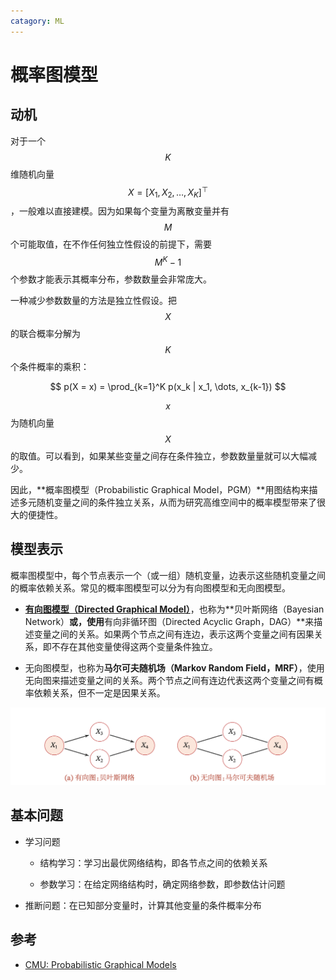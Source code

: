 ```yaml
---
catagory: ML
---
```


# 概率图模型

## 动机

对于一个 $$K$$ 维随机向量 $$X = [X_1, X_2, \dots, X_K]^{\top}$$，一般难以直接建模。因为如果每个变量为离散变量并有 $$M$$ 个可能取值，在不作任何独立性假设的前提下，需要 $$M^K -1$$ 个参数才能表示其概率分布，参数数量会非常庞大。

一种减少参数数量的方法是独立性假设。把 $$X$$ 的联合概率分解为 $$K$$ 个条件概率的乘积：

$$
p(X = x) = \prod_{k=1}^K p(x_k | x_1, \dots, x_{k-1})
$$

$$x$$ 为随机向量 $$X$$ 的取值。可以看到，如果某些变量之间存在条件独立，参数数量量就可以大幅减少。

因此，**概率图模型（Probabilistic Graphical Model，PGM）**用图结构来描述多元随机变量之间的条件独立关系，从而为研究高维空间中的概率模型带来了很大的便捷性。


## 模型表示

概率图模型中，每个节点表示一个（或一组）随机变量，边表示这些随机变量之间的概率依赖关系。常见的概率图模型可以分为有向图模型和无向图模型。

- [**有向图模型（Directed Graphical Model）**](/ai/dl/pcg/bayesian-network/)，也称为**贝叶斯网络（Bayesian Network）**或，使用**有向非循环图（Directed Acyclic Graph，DAG）**来描述变量之间的关系。如果两个节点之间有连边，表示这两个变量之间有因果关系，即不存在其他变量使得这两个变量条件独立。

- 无向图模型，也称为**马尔可夫随机场（Markov Random Field，MRF）**，使用无向图来描述变量之间的关系。两个节点之间有连边代表这两个变量之间有概率依赖关系，但不一定是因果关系。

![pcg](./img/pcg.png)


## 基本问题

- 学习问题

    - 结构学习：学习出最优网络结构，即各节点之间的依赖关系

    - 参数学习：在给定网络结构时，确定网络参数，即参数估计问题

- 推断问题：在已知部分变量时，计算其他变量的条件概率分布

## 参考

- [CMU: Probabilistic Graphical Models](http://www.cs.cmu.edu/~epxing/Class/10708-17/lecture.html)